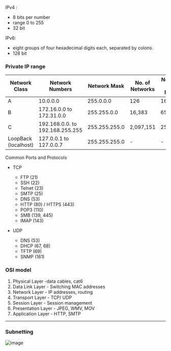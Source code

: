 IPv4 : 
- 8 bits per number
- range 0 to 255
- 32 bit

IPv6:
- eight groups of four hexadecimal digits each, separated by colons.
- 128 bit

### Private IP range 

| Network Class  | Network Numbers | Network Mask | No. of Networks | No. of Host per Network |
| -------------  | ------------- | ------------- | ------------- |  ------------- |
| A              | 10.0.0.0        | 255.0.0.0    | 126             | 16,646,144             |   
| B              | 172.16.0.0 to 172.31.0.0        | 255.255.0.0    | 16,383           | 65024  |   
| C              | 192.168.0.0. to 192.168.255.255 | 255.255.255.0    | 2,097,151 | 254 |   
| LoopBack (localhost)| 127.0.0.1 to 127.0.0.7  | 255.255.255.0    | -     | -         |   


Common Ports and Protocols

- TCP
  - FTP (21)
  - SSH (22)
  - Telnet (23)
  - SMTP (25)
  - DNS (53)
  - HTTP (80) / HTTPS (443)
  - POP3 (110)
  - SMB (139, 445)
  - IMAP (143)

- UDP
  - DNS (53)
  - DHCP (67, 68)
  - TFTP (69)
  - SNMP (161)

### OSI model
1. Physical Layer     -data cables, cat6
2. Data Link Layer    - Switching MAC addresses
3. Network Layer      - IP addresses, routing
4. Transport Layer    - TCP/ UDP
5. Session Layer      - Session management
6. Presentation Layer - JPEG, WMV, MOV
7. Application Layer  - HTTP, SMTP

----

### Subnetting
![image](https://user-images.githubusercontent.com/79740895/189525994-a135e969-4a95-4d30-a017-852d1534dc42.png)
